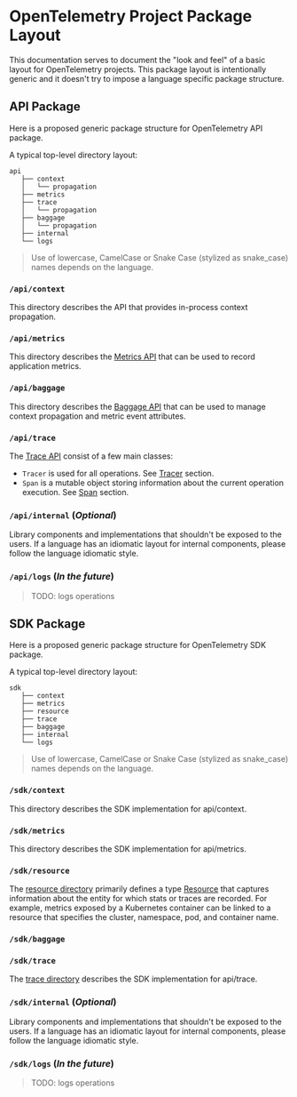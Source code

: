# OpenTelemetry Project Package Layout

This documentation serves to document the "look and feel" of a basic layout for OpenTelemetry
projects. This package layout is intentionally generic and it doesn't try to impose a language
specific package structure.

## API Package

Here is a proposed generic package structure for OpenTelemetry API package.

A typical top-level directory layout:

```
api
   ├── context
   │   └── propagation
   ├── metrics
   ├── trace
   │   └── propagation
   ├── baggage
   │   └── propagation
   ├── internal
   └── logs
```

> Use of lowercase, CamelCase or Snake Case (stylized as snake_case) names depends on the language.

### `/api/context`

This directory describes the API that provides in-process context propagation.

### `/api/metrics`

This directory describes the [Metrics API](./metrics/api.md) that can be used to
record application metrics.

### `/api/baggage`

This directory describes the [Baggage API](baggage/api.md) that can be used to
manage context propagation and metric event attributes.

### `/api/trace`

The [Trace API](trace/api.md) consist of a few main classes:

- `Tracer` is used for all operations. See [Tracer](trace/api.md#tracer) section.
- `Span` is a mutable object storing information about the current operation
   execution. See [Span](trace/api.md#span) section.

### `/api/internal` (_Optional_)

Library components and implementations that shouldn't be exposed to the users.
If a language has an idiomatic layout for internal components, please follow
the language idiomatic style.

### `/api/logs` (_In the future_)

> TODO: logs operations

## SDK Package

Here is a proposed generic package structure for OpenTelemetry SDK package.

A typical top-level directory layout:

```
sdk
   ├── context
   ├── metrics
   ├── resource
   ├── trace
   ├── baggage
   ├── internal
   └── logs
```

> Use of lowercase, CamelCase or Snake Case (stylized as snake_case) names depends on the language.

### `/sdk/context`

This directory describes the SDK implementation for api/context.

### `/sdk/metrics`

This directory describes the SDK implementation for api/metrics.

### `/sdk/resource`

The [resource directory](resource/sdk.md) primarily defines a type
[Resource](overview.md#resources) that captures information about the entity for
which stats or traces are recorded. For example, metrics exposed by a Kubernetes
container can be linked to a resource that specifies the cluster, namespace,
pod, and container name.

### `/sdk/baggage`

### `/sdk/trace`

The [trace directory](trace/sdk.md) describes the SDK implementation for
api/trace.

### `/sdk/internal` (_Optional_)

Library components and implementations that shouldn't be exposed to the users.
If a language has an idiomatic layout for internal components, please follow
the language idiomatic style.

### `/sdk/logs` (_In the future_)

> TODO: logs operations
